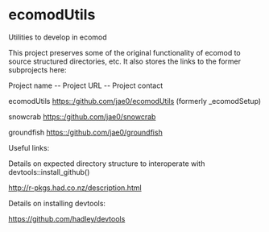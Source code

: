 # ecomodUtils
Utilities to develop in ecomod

This project preserves some of the original functionality of ecomod to source structured directories, etc. It also stores the links to the former subprojects here:

Project name -- Project URL -- Project contact

ecomodUtils <https::/github.com/jae0/ecomodUtils> (formerly _ecomodSetup) 

snowcrab <https::/github.com/jae0/snowcrab>

groundfish <https::/github.com/jae0/groundfish> 



Useful links:

Details on expected directory structure to interoperate with devtools::install_github() 

  http://r-pkgs.had.co.nz/description.html 

Details on installing devtools:

  https://github.com/hadley/devtools





